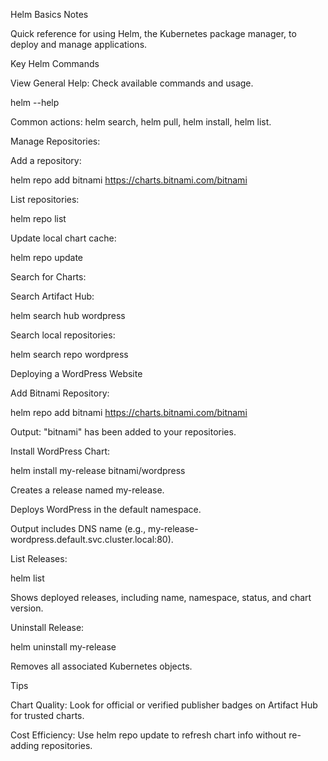 Helm Basics Notes

Quick reference for using Helm, the Kubernetes package manager, to deploy and manage applications.

Key Helm Commands





View General Help: Check available commands and usage.

helm --help

Common actions: helm search, helm pull, helm install, helm list.



Manage Repositories:





Add a repository:

helm repo add bitnami https://charts.bitnami.com/bitnami



List repositories:

helm repo list



Update local chart cache:

helm repo update



Search for Charts:





Search Artifact Hub:

helm search hub wordpress



Search local repositories:

helm search repo wordpress

Deploying a WordPress Website





Add Bitnami Repository:

helm repo add bitnami https://charts.bitnami.com/bitnami

Output: "bitnami" has been added to your repositories.



Install WordPress Chart:

helm install my-release bitnami/wordpress





Creates a release named my-release.



Deploys WordPress in the default namespace.



Output includes DNS name (e.g., my-release-wordpress.default.svc.cluster.local:80).



List Releases:

helm list

Shows deployed releases, including name, namespace, status, and chart version.



Uninstall Release:

helm uninstall my-release

Removes all associated Kubernetes objects.

Tips





Chart Quality: Look for official or verified publisher badges on Artifact Hub for trusted charts.



Cost Efficiency: Use helm repo update to refresh chart info without re-adding repositories.